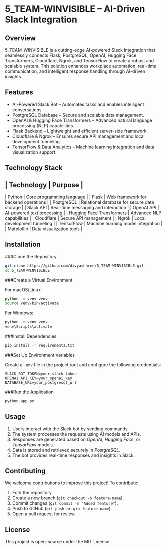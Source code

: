 # 5_TEAM-WINVISIBLE – AI-Driven Slack Integration  

## Overview

5_TEAM-WINVISIBLE is a cutting-edge AI-powered Slack integration that seamlessly connects Flask, PostgreSQL, OpenAI, Hugging Face Transformers, Cloudflare, Ngrok, and TensorFlow to create a robust and scalable system. This solution enhances workplace automation, real-time communication, and intelligent response handling through AI-driven insights.

## Features

- AI-Powered Slack Bot – Automates tasks and enables intelligent conversations.
- PostgreSQL Database – Secure and scalable data management.
- OpenAI & Hugging Face Transformers – Advanced natural language processing (NLP) capabilities.
- Flask Backend – Lightweight and efficient server-side framework.
- Cloudflare & Ngrok – Ensures secure API management and local development tunneling.
- TensorFlow & Data Analytics – Machine learning integration and data visualization support.

## Technology Stack

| Technology                   | Purpose                                       |
----------------------------------------------------------------------------
| Python                       | Core programming language                    |
| Flask                        | Web framework for backend operations         |
| PostgreSQL                   | Relational database for secure data storage  |
| Slack API                    | Real-time messaging and interaction          |
| OpenAI API                   | AI-powered text processing                   |
| Hugging Face Transformers    | Advanced NLP capabilities                    |
| Cloudflare                   | Secure API management                        |
| Ngrok                        | Local development tunneling                  |
| TensorFlow                   | Machine learning model integration           |
| Matplotlib                   | Data visualization tools                     |

## Installation

###Clone the Repository

```bash
git clone https://github.com/divyashhree/5_TEAM-WINVISIBLE.git
cd 5_TEAM-WINVISIBLE
```

###Create a Virtual Environment

For macOS/Linux:

```bash
python -m venv venv
source venv/bin/activate
```

For Windows:

```bash
python -m venv venv
venv\Scripts\activate
```

###Install Dependencies

```bash
pip install -r requirements.txt
```

###Set Up Environment Variables

Create a `.env` file in the project root and configure the following credentials:

```
SLACK_BOT_TOKEN=your_slack_token
OPENAI_API_KEY=your_openai_key
DATABASE_URL=your_postgresql_url
```

###Run the Application

```bash
python app.py
```

## Usage

1. Users interact with the Slack bot by sending commands.
2. The system processes the requests using AI models and APIs.
3. Responses are generated based on *OpenAI*, *Hugging Face*, or *TensorFlow* models.
4. Data is stored and retrieved securely in *PostgreSQL*.
5. The bot provides real-time responses and insights in Slack.

## Contributing

We welcome contributions to improve this project! To contribute:

1. Fork the repository.
2. Create a new branch (`git checkout -b feature-name`).
3. Commit changes (`git commit -m "Added feature"`).
4. Push to GitHub (`git push origin feature-name`).
5. Open a pull request for review.

## License

This project is open-source under the MIT License.

